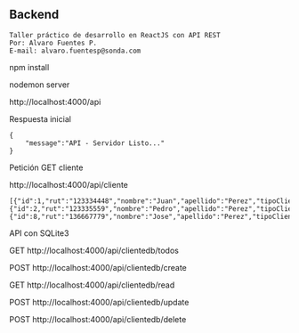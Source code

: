 ## Backend


	Taller práctico de desarrollo en ReactJS con API REST
	Por: Alvaro Fuentes P.
	E-mail: alvaro.fuentesp@sonda.com

npm install

nodemon server

http://localhost:4000/api

Respuesta inicial
```
{
    "message":"API - Servidor Listo..."
}
```

Petición GET cliente

http://localhost:4000/api/cliente

```
[{"id":1,"rut":"123334448","nombre":"Juan","apellido":"Perez","tipoCliente":"Normal","estado":0},{"id":2,"rut":"123335559","nombre":"Pedro","apellido":"Perez","tipoCliente":"Alto","estado":1},{"id":8,"rut":"136667779","nombre":"Jose","apellido":"Perez","tipoCliente":"Medio","estado":1}]
```

API con SQLite3

GET
http://localhost:4000/api/clientedb/todos

POST
http://localhost:4000/api/clientedb/create

GET
http://localhost:4000/api/clientedb/read

POST
http://localhost:4000/api/clientedb/update

POST
http://localhost:4000/api/clientedb/delete





